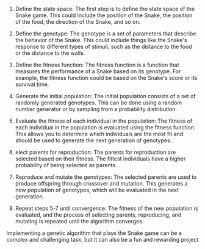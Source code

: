 1. Define the state space: The first step is to define the state space of the Snake game. This could include the position of the Snake, the position of the food, the direction of the Snake, and so on.

2. Define the genotype: The genotype is a set of parameters that describe the behavior of the Snake. This could include things like the Snake's response to different types of stimuli, such as the distance to the food or the distance to the walls.

3. Define the fitness function: The fitness function is a function that measures the performance of a Snake based on its genotype. For example, the fitness function could be based on the Snake's score or its survival time.

4. Generate the initial population: The initial population consists of a set of randomly generated genotypes. This can be done using a random number generator or by sampling from a probability distribution.

5. Evaluate the fitness of each individual in the population: The fitness of each individual in the population is evaluated using the fitness function. This allows you to determine which individuals are the most fit and should be used to generate the next generation of genotypes.

6. elect parents for reproduction: The parents for reproduction are selected based on their fitness. The fittest individuals have a higher probability of being selected as parents.

7. Reproduce and mutate the genotypes: The selected parents are used to produce offspring through crossover and mutation. This generates a new population of genotypes, which will be evaluated in the next generation.

8. Repeat steps 5-7 until convergence: The fitness of the new population is evaluated, and the process of selecting parents, reproducing, and mutating is repeated until the algorithm converges.

Implementing a genetic algorithm that plays the Snake game can be a complex and challenging task, but it can also be a fun and rewarding project 
